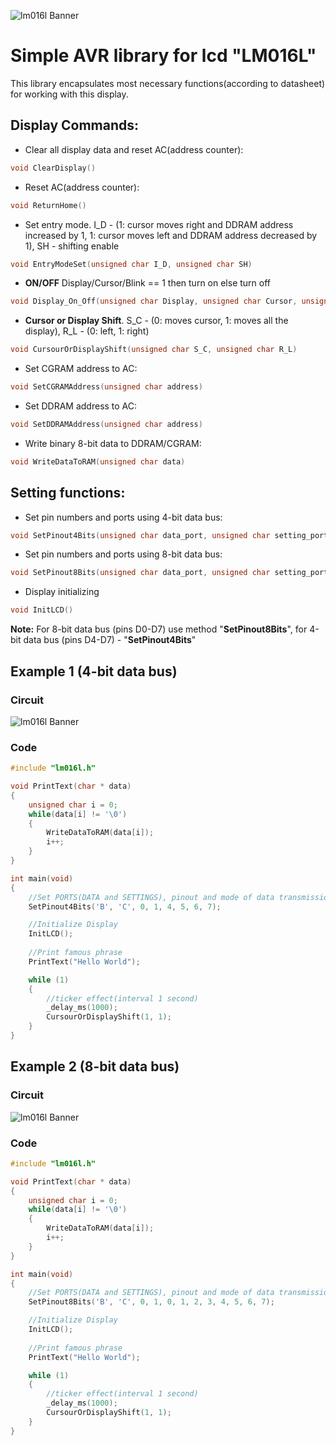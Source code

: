 ![lm016l Banner](https://micro-pi.ru/wp-content/uploads/2016/10/%D0%9F%D0%BE%D0%B4%D0%BA%D0%BB%D1%8E%D1%87%D0%B5%D0%BD%D0%B8%D0%B5-HD44780-%D0%BA-ATmega16-LM016L-LCD-16x2-3.png)
# Simple AVR library for lcd "LM016L"
This library encapsulates most necessary functions(according to datasheet) for working with this display.

## Display Commands:

* Clear all display data and reset AC(address counter):
```c 
void ClearDisplay() 
``` 

* Reset AC(address counter):
```c
void ReturnHome() 
```

* Set entry mode. I_D - (1: cursor moves right and DDRAM address increased by 1, 1: cursor moves left and DDRAM address decreased by 1), SH - shifting enable
```c
void EntryModeSet(unsigned char I_D, unsigned char SH)
```
    
* **ON/OFF** Display/Cursor/Blink == 1 then turn on else turn off
```c
void Display_On_Off(unsigned char Display, unsigned char Cursor, unsigned char Blink)
```

* **Cursor or Display Shift**. S_C - (0: moves cursor, 1: moves all the display), R_L - (0: left, 1: right)
```c
void CursourOrDisplayShift(unsigned char S_C, unsigned char R_L)
```

* Set CGRAM address to AC:
```c 
void SetCGRAMAddress(unsigned char address)
```

* Set DDRAM address to AC:
```c
void SetDDRAMAddress(unsigned char address)
```

* Write binary 8-bit data to DDRAM/CGRAM:
```c
void WriteDataToRAM(unsigned char data)
```
    
## Setting functions:

* Set pin numbers and ports using 4-bit data bus:
```c
void SetPinout4Bits(unsigned char data_port, unsigned char setting_port, unsigned char rs, unsigned char e, unsigned char d4, unsigned char d5, unsigned char d6, unsigned char d7)
```

* Set pin numbers and ports using 8-bit data bus:
```c
void SetPinout8Bits(unsigned char data_port, unsigned char setting_port, unsigned char rs, unsigned char e, unsigned char d0, unsigned char d1, unsigned char d2, unsigned char d3, unsigned char d4, unsigned char d5, unsigned char d6, unsigned char d7)
```

* Display initializing
```c    
void InitLCD()
```
    
**Note:** For 8-bit data bus (pins D0-D7) use method "**SetPinout8Bits**", for 4-bit data bus (pins D4-D7) - "**SetPinout4Bits**"
    
## Example 1 (4-bit data bus)

### Circuit
![lm016l Banner](https://github.com/Alexandervelilyaev/lm016l/blob/master/circuits/circuit4-bit%20data%20bus.png?raw=true)

### Code
```c
#include "lm016l.h"

void PrintText(char * data)
{
	unsigned char i = 0;
	while(data[i] != '\0')
	{
		WriteDataToRAM(data[i]);
		i++;
	}
}

int main(void)
{
	//Set PORTS(DATA and SETTINGS), pinout and mode of data transmission(4-bit or 8-bit)
	SetPinout4Bits('B', 'C', 0, 1, 4, 5, 6, 7);

	//Initialize Display
	InitLCD();
	
	//Print famous phrase
	PrintText("Hello World");

	while (1)
	{
		//ticker effect(interval 1 second)
		_delay_ms(1000);
		CursourOrDisplayShift(1, 1);
	}
}
```

## Example 2 (8-bit data bus)

### Circuit
![lm016l Banner](https://github.com/Alexandervelilyaev/lm016l/blob/master/circuits/circuit8-bit%20data%20bus.png?raw=true)

### Code
```c
#include "lm016l.h"

void PrintText(char * data)
{
	unsigned char i = 0;
	while(data[i] != '\0')
	{
		WriteDataToRAM(data[i]);
		i++;
	}
}

int main(void)
{
	//Set PORTS(DATA and SETTINGS), pinout and mode of data transmission(4-bit or 8-bit)
	SetPinout8Bits('B', 'C', 0, 1, 0, 1, 2, 3, 4, 5, 6, 7);

	//Initialize Display
	InitLCD();
	
	//Print famous phrase
	PrintText("Hello World");

	while (1)
	{
		//ticker effect(interval 1 second)
		_delay_ms(1000);
		CursourOrDisplayShift(1, 1);
	}
}
```

    
